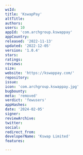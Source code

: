 ```yaml
---
wsId: 
title: 'KswapPay'
altTitle: 
authors: 
users: 10
appId: 'com.archgroup.kswappay'
appCountry: 
released: '2022-11-13'
updated: '2022-12-05'
version: '1.0.4'
stars: 
ratings: 
reviews: 
size: 
website: 'https://kswappay.com/'
repository: 
issue: 
icon: 'com.archgroup.kswappay.jpg'
bugbounty: 
meta: 'removed'
verdict: 'fewusers'
appHashes: 
date: '2024-02-05'
signer: 
reviewArchive: 
twitter: 
social: 
redirect_from: 
developerName: 'Kswap Limited'
features: 

---
```



